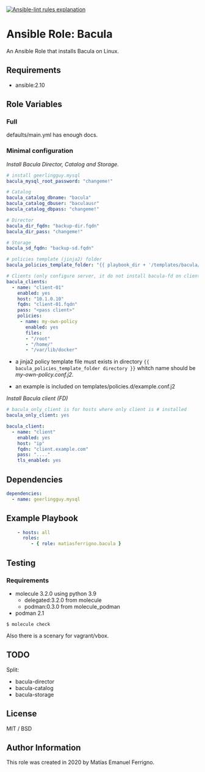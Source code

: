 [![Ansible-lint rules explanation][ansible-lint]](https://ansible-lint.readthedocs.io/en/latest/default_rules.html)

[ansible-lint]: https://img.shields.io/badge/Ansible--lint-rules%20table-blue.svg


# Ansible Role: Bacula

An Ansible Role that installs Bacula on Linux.

## Requirements

* ansible:2.10
## Role Variables

### Full

defaults/main.yml has enough docs.

### Minimal configuration

*Install Bacula Director, Catalog and Storage.*

```yaml
# install geerlingguy.mysql
bacula_mysql_root_password: "changeme!"

# Catalog
bacula_catalog_dbname: "bacula"
bacula_catalog_dbuser: "baculausr"
bacula_catalog_dbpass: "changeme!"

# Director
bacula_dir_fqdn: "backup-dir.fqdn"
bacula_dir_pass: "changeme!"

# Storage
bacula_sd_fqdn: "backup-sd.fqdn"

# policies template (jinja2) folder
bacula_policies_template_folder: "{{ playbook_dir + '/templates/bacula/policies.d' }}"

# Clients (only configure server, it do not install bacula-fd on client)
bacula_clients:
  - name: "client-01"
    enabled: yes
    host: "10.1.0.10"
    fqdn: "client-01.fqdn"
    pass: "<pass client>"
    policies:
     - name: my-own-policy
       enabled: yes
       files:
       - "/root"
       - "/home/"
       - "/var/lib/docker"
```
* a jinja2 policy template file must exists in directory ```{{ bacula_policies_template_folder directory }}``` whitch name should be *my-own-policy.conf.j2*.

* an example is included on templates/policies.d/example.conf.j2

*Install Bacula client (FD)*

```yaml
# bacula_only_client is for hosts where only client is # installed
bacula_only_client: yes 

bacula_client:
  - name: "client"
    enabled: yes
    host: "ip"
    fqdn: "client.example.com"
    pass: "...."
    tls_enabled: yes
```

## Dependencies

```yaml
dependencies:
  - name: geerlingguy.mysql
```

## Example Playbook


```yaml
    - hosts: all
      roles:
         - { role: matiasferrigno.bacula }
```

## Testing

### Requirements

  * molecule 3.2.0 using python 3.9
    * delegated:3.2.0 from molecule
    * podman:0.3.0 from molecule_podman
  * podman 2.1

```
$ molecule check
```

Also there is a scenary for vagrant/vbox.

## TODO

Split:

- bacula-director
- bacula-catalog
- bacula-storage

## License


MIT / BSD

## Author Information


This role was created in 2020 by Matías Emanuel Ferrigno.